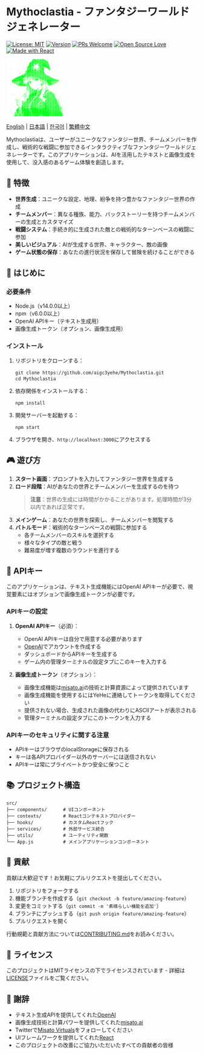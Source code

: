 # Mythoclastia - ファンタジーワールドジェネレーター

[![License: MIT](https://img.shields.io/badge/License-MIT-yellow.svg)](https://opensource.org/licenses/MIT)
[![Version](https://img.shields.io/badge/version-0.1.0-blue.svg)](https://github.com/aigc3yehe/Mythoclastia/releases)
[![PRs Welcome](https://img.shields.io/badge/PRs-welcome-brightgreen.svg)](CONTRIBUTING.md)
[![Open Source Love](https://badges.frapsoft.com/os/v1/open-source.svg?v=103)](https://github.com/ellerbrock/open-source-badges/)
[![Made with React](https://img.shields.io/badge/Made%20with-React-61DAFB?logo=react)](https://reactjs.org/)

<img src="src/imgs/icon.png" alt="ゲームロゴ" width="150px" height="auto">

[English](README.md) | [日本語](README.ja.md) | [한국어](README.ko.md) | [繁體中文](README.zh-TW.md)

Mythoclastiaは、ユーザーがユニークなファンタジー世界、チームメンバーを作成し、戦術的な戦闘に参加できるインタラクティブなファンタジーワールドジェネレーターです。このアプリケーションは、AIを活用したテキストと画像生成を使用して、没入感のあるゲーム体験を創造します。

## 🌟 特徴

- **世界生成**：ユニークな設定、地理、紛争を持つ豊かなファンタジー世界の作成
- **チームメンバー**：異なる種族、能力、バックストーリーを持つチームメンバーの生成とカスタマイズ
- **戦闘システム**：手続き的に生成された敵との戦術的なターンベースの戦闘に参加
- **美しいビジュアル**：AIが生成する世界、キャラクター、敵の画像
- **ゲーム状態の保存**：あなたの進行状況を保存して冒険を続けることができる

## 🚀 はじめに

### 必要条件

- Node.js（v14.0.0以上）
- npm（v6.0.0以上）
- OpenAI APIキー（テキスト生成用）
- 画像生成トークン（オプション、画像生成用）

### インストール

1. リポジトリをクローンする：
   ```
   git clone https://github.com/aigc3yehe/Mythoclastia.git
   cd Mythoclastia
   ```

2. 依存関係をインストールする：
   ```
   npm install
   ```

3. 開発サーバーを起動する：
   ```
   npm start
   ```

4. ブラウザを開き、`http://localhost:3000`にアクセスする

## 🎮 遊び方

1. **スタート画面**：プロンプトを入力してファンタジー世界を生成する
2. **ロード段階**：AIがあなたの世界とチームメンバーを生成するのを待つ
   > **注意**：世界の生成には時間がかかることがあります。処理時間が3分以内であれば正常です。
3. **メインゲーム**：あなたの世界を探索し、チームメンバーを閲覧する
4. **バトルモード**：戦術的なターンベースの戦闘に参加する
   - 各チームメンバーのスキルを選択する
   - 様々なタイプの敵と戦う
   - 難易度が増す複数のラウンドを進行する

## 🔑 APIキー

このアプリケーションは、テキスト生成機能にはOpenAI APIキーが必要で、視覚要素にはオプションで画像生成トークンが必要です。

### APIキーの設定

1. **OpenAI APIキー**（必須）：
   - OpenAI APIキーは自分で用意する必要があります
   - [OpenAI](https://platform.openai.com/)でアカウントを作成する
   - ダッシュボードからAPIキーを生成する
   - ゲーム内の管理ターミナルの設定タブにこのキーを入力する

2. **画像生成トークン**（オプション）：
   - 画像生成機能は[misato.ai](https://misato.ai)の技術と計算資源によって提供されています
   - 画像生成機能を使用するにはYeHeに連絡してトークンを取得してください
   - 提供されない場合、生成された画像の代わりにASCIIアートが表示される
   - 管理ターミナルの設定タブにこのトークンを入力する

### APIキーのセキュリティに関する注意

- APIキーはブラウザのlocalStorageに保存される
- キーは各APIプロバイダー以外のサーバーには送信されない
- APIキーは常にプライベートかつ安全に保つこと

## 📚 プロジェクト構造

```
src/
├── components/      # UIコンポーネント
├── contexts/        # Reactコンテキストプロバイダー
├── hooks/           # カスタムReactフック
├── services/        # 外部サービス統合
├── utils/           # ユーティリティ関数
└── App.js           # メインアプリケーションコンポーネント
```

## 🤝 貢献

貢献は大歓迎です！お気軽にプルリクエストを提出してください。

1. リポジトリをフォークする
2. 機能ブランチを作成する（`git checkout -b feature/amazing-feature`）
3. 変更をコミットする（`git commit -m '素晴らしい機能を追加'`）
4. ブランチにプッシュする（`git push origin feature/amazing-feature`）
5. プルリクエストを開く

行動規範と貢献方法については[CONTRIBUTING.md](CONTRIBUTING.md)をお読みください。

## 📄 ライセンス

このプロジェクトはMITライセンスの下でライセンスされています - 詳細は[LICENSE](LICENSE)ファイルをご覧ください。

## 🙏 謝辞

- テキスト生成APIを提供してくれた[OpenAI](https://openai.com/)
- 画像生成技術と計算パワーを提供してくれた[misato.ai](https://misato.ai)
- Twitterで[Misato Virtuals](https://twitter.com/Misato_Virtuals)をフォローしてください
- UIフレームワークを提供してくれた[React](https://reactjs.org/)
- このプロジェクトの改善にご協力いただいたすべての貢献者の皆様 